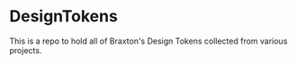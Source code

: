 # DesignTokens
This is a repo to hold all of Braxton's Design Tokens collected from various projects.

